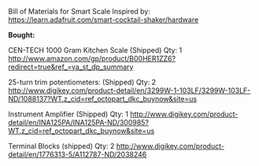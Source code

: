 Bill of Materials for Smart Scale
Inspired by:
https://learn.adafruit.com/smart-cocktail-shaker/hardware

**Bought:**

CEN-TECH 1000 Gram Kitchen Scale (Shipped) 
Qty: 1 
http://www.amazon.com/gp/product/B00HER1ZZ6?redirect=true&ref_=ya_st_dp_summary

25-turn trim potentiometers: (Shipped)
Qty: 2 
http://www.digikey.com/product-detail/en/3299W-1-103LF/3299W-103LF-ND/1088137?WT.z_cid=ref_octopart_dkc_buynow&site=us

Instrument Amplifier (Shipped)
Qty: 1
http://www.digikey.com/product-detail/en/INA125PA/INA125PA-ND/300985?WT.z_cid=ref_octopart_dkc_buynow&site=us

Terminal Blocks (shipped)
Qty: 2
http://www.digikey.com/product-detail/en/1776313-5/A112787-ND/2038246




